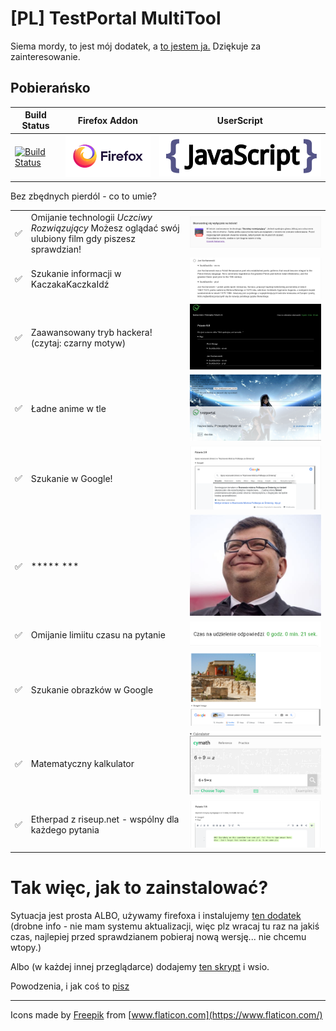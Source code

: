 # [PL] TestPortal MultiTool

Siema mordy, to jest mój dodatek, a [to jestem ja.](https://mrcyjanek.net/) Dziękuje za zainteresowanie.

## Pobierańsko

| Build Status | Firefox Addon | UserScript |
| ------------ | ------------- | ---------- |
| [![Build Status](https://ci.mrcyjanek.net/badge/build-ext-testportal-multitool.svg)](https://ci.mrcyjanek.net/jobs/build-ext-testportal-multitool) | [![Firefox Addon](static/firefox.svg)](https://static.mrcyjanek.net/laminarci/build-ext-testportal-multitool/latest/testportal-multitool-edge.xpi) | [![UserScript](static/javascript.svg)](https://static.mrcyjanek.net/laminarci/build-ext-testportal-multitool/latest/testportal-multitool-edge.xpi) |


Bez zbędnych pierdól - co to umie?

|    |      |   |
| -- |------| - |
| ✅ | Omijanie technologii _Uczciwy Rozwiązujący_ Możesz oglądać swój ulubiony film gdy piszesz sprawdzian! | ![Senpai I'm honest!](static/screenshots/senpai-im-honest.png) |
| ✅ | Szukanie informacji w KaczakaKaczkaIdź | ![Oh John! You are my hero!](static/screenshots/oh-john-you-are-my-hero.png) |
| ✅ | Zaawansowany tryb hackera! (czytaj: czarny motyw) | ![I'm in baby!](static/screenshots/im-in-baby.png) |
| ✅ | Ładne anime w tle | ![Hihi! We are Qt!](static/screenshots/hihi-we-are-qt.png) |
| ✅ | Szukanie w Google! | ![Polikarp? Have you talked to the other death?](static/screenshots/polikarp-have-you-talk-to-the-other-death.png) |
| ✅ | \*\*\*\*\* \*\*\* | ![I have 100 legs!](static/screenshots/100leg.jpeg) |
| ✅ | Omijanie limiitu czasu na pytanie | ![Bruh, you can't screenshot time...](static/screenshots/bruh-you-cant-screenshot-time.png) |
| ✅ | Szukanie obrazków w Google | ![Knoppers!](static/screenshots/knoppers.png) |
| ✅ | Matematyczny kalkulator | ![6 + 9 = x](static/screenshots/6-plus-9-x.png) |
| ✅ | Etherpad z riseup.net - wspólny dla każdego pytania | ![Pada, pada i padł.](static/screenshots/pada-pada-i-padl.png) |


# Tak więc, jak to zainstalować?

Sytuacja jest prosta ALBO, używamy firefoxa i instalujemy [ten dodatek](https://static.mrcyjanek.net/laminarci/build-ext-testportal-multitool/latest/testportal-multitool-edge.xpi) (drobne info - nie mam systemu aktualizacji, więc plz wracaj tu raz na jakiś czas, najlepiej przed sprawdzianem pobieraj nową wersję... nie chcemu wtopy.)

Albo (w każdej innej przeglądarce) dodajemy [ten skrypt](https://git.mrcyjanek.net/mrcyjanek/testportal-multitool/raw/branch/main/script.js) i wsio.

Powodzenia, i jak coś to [pisz](https://mrcyjanek.net)

-------------------------------------------------
Icons made by [Freepik](https://www.freepik.com) from [www.flaticon.com](https://www.flaticon.com/)